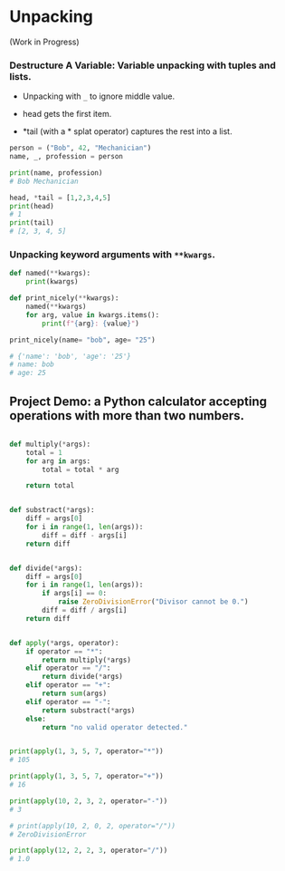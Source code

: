 # Unpacking
(Work in Progress)

### Destructure A Variable: Variable unpacking with tuples and lists.

- Unpacking with `_` to ignore middle value.

- head gets the first item.
- *tail (with a * splat operator) captures the rest into a list.

```python
person = ("Bob", 42, "Mechanician")
name, _, profession = person

print(name, profession)
# Bob Mechanician

head, *tail = [1,2,3,4,5]
print(head)
# 1
print(tail)
# [2, 3, 4, 5]
```

### Unpacking keyword arguments with `**kwargs`.

```python
def named(**kwargs):
    print(kwargs)

def print_nicely(**kwargs):
    named(**kwargs)
    for arg, value in kwargs.items():
        print(f"{arg}: {value}")

print_nicely(name= "bob", age= "25")

# {'name': 'bob', 'age': '25'}
# name: bob
# age: 25
```

## Project Demo: a Python calculator accepting operations with more than two numbers.

```python

def multiply(*args):
    total = 1
    for arg in args:
        total = total * arg

    return total


def substract(*args):
    diff = args[0]
    for i in range(1, len(args)):
        diff = diff - args[i]
    return diff


def divide(*args):
    diff = args[0]
    for i in range(1, len(args)):
        if args[i] == 0:
            raise ZeroDivisionError("Divisor cannot be 0.")
        diff = diff / args[i]
    return diff


def apply(*args, operator):
    if operator == "*":
        return multiply(*args)
    elif operator == "/":
        return divide(*args)
    elif operator == "+":
        return sum(args)
    elif operator == "-":
        return substract(*args)
    else:
        return "no valid operator detected."


print(apply(1, 3, 5, 7, operator="*"))
# 105

print(apply(1, 3, 5, 7, operator="+"))
# 16

print(apply(10, 2, 3, 2, operator="-"))
# 3

# print(apply(10, 2, 0, 2, operator="/"))
# ZeroDivisionError

print(apply(12, 2, 2, 3, operator="/"))
# 1.0

```
